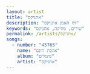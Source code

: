 ```yaml
---
layout: artist
title: "אתניקס"
description: "דף האמן אתניקס"
keywords: "שירים, מוזיקה, אתניקס"
permalink: /artists/אתניקס/
songs:
  - number: "45765"
    name: "אהבת חינם"
    album: "סינגלים"
    artist: "אתניקס"
---
```

